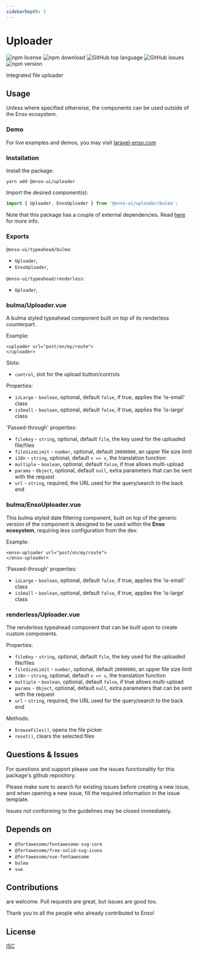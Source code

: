 ```yaml
---
sidebarDepth: 3
---
```


# Uploader

![npm license](https://img.shields.io/npm/l/@enso-ui/uploader.svg) 
![npm download](https://img.shields.io/npm/dm/@enso-ui/uploader.svg) 
![GitHub top language](https://img.shields.io/github/languages/top/enso-ui/uploader.svg) 
![GitHub issues](https://img.shields.io/github/issues/enso-ui/uploader.svg) 
![npm version](https://img.shields.io/npm/v/@enso-ui/uploader.svg) 

Integrated file uploader

## Usage
Unless where specified otherwise, the components can be used outside of the Enso ecosystem.

### Demo

For live examples and demos, you may visit [laravel-enso.com](https://www.laravel-enso.com)

### Installation

Install the package:
```
yarn add @enso-ui/uploader
```
Import the desired component(s):
```js
import { Uploader, EnsoUploader } from '@enso-ui/uploader/bulma';
```

Note that this package has a couple of external dependencies. 
Read [here](https://docs.laravel-enso.com/frontend/#other-dependencies) for more info.

### Exports

`@enso-ui/typeahead/bulma`:
- `Uploader`,
- `EnsoUploader`,

`@enso-ui/typeahead/renderless`:
- `Uploader`,


### bulma/Uploader.vue

A bulma styled typeahead component built on top of its renderless counterpart.

Example:
```vue
<uploader url="post/on/my/route">
</uploader>
```

Slots:
- `control`, slot for the upload button/controls

Properties:
- `isLarge` - `boolean`, optional, default `false`, if true, applies the 'is-small' class
- `isSmall` - `boolean`, optional, default `false`, if true, applies the 'is-large' class

'Passed-through' properties:
- `fileKey` - `string`, optional, default `file`, the key used for the uploaded file/files
- `fileSizeLimit` - `number`, optional, default `20000000`, an upper file size limit
- `i18n` - `string`, optional, default `v => v`, the translation function
- `multiple` - `boolean`, optional, default `false`, if true allows multi-upload 
- `params` - `Object`, optional, default `null`, extra parameters that can be sent with the request
- `url` - `string`, required, the URL used for the query/search to the back end

### bulma/EnsoUploader.vue

This bulma styled date filtering component, built on top of the generic version of the component is 
designed to be used within the **Enso ecosystem**, requiring less configuration from the dev.

Example:
```vue
<enso-uploader url="post/on/my/route">
</enso-uploader>
```

'Passed-through' properties:
- `isLarge` - `boolean`, optional, default `false`, if true, applies the 'is-small' class
- `isSmall` - `boolean`, optional, default `false`, if true, applies the 'is-large' class

### renderless/Uploader.vue
The renderless typeahead component that can be built upon to create custom components.

Properties:
- `fileKey` - `string`, optional, default `file`, the key used for the uploaded file/files
- `fileSizeLimit` - `number`, optional, default `20000000`, an upper file size limit
- `i18n` - `string`, optional, default `v => v`, the translation function
- `multiple` - `boolean`, optional, default `false`, if true allows multi-upload 
- `params` - `Object`, optional, default `null`, extra parameters that can be sent with the request
- `url` - `string`, required, the URL used for the query/search to the back end

Methods:
- `browseFiles()`, opens the file picker
- `reset()`, clears the selected files

## Questions & Issues

For questions and support please use the issues functionality
for this package's github repository.

Please make sure to search for existing issues before creating a new issue,
and when opening a new issue, fill the required information in the issue template.

Issues not conforming to the guidelines may be closed immediately.

## Depends on

- `@fortawesome/fontawesome-svg-core`
- `@fortawesome/free-solid-svg-icons`
- `@fortawesome/vue-fontawesome`
- `bulma`
- `vue`

## Contributions

are welcome. Pull requests are great, but issues are good too.

Thank you to all the people who already contributed to Enso!

## License

[ISC](https://opensource.org/licenses/ISC)
